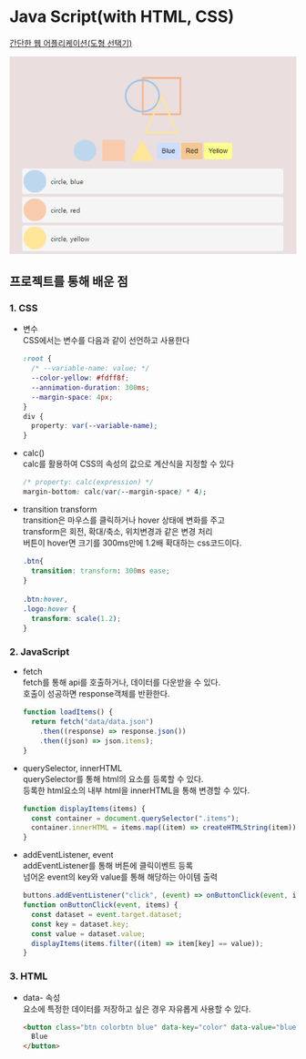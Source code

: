 # Java Script(with HTML, CSS)

[간단한 웹 어플리케이션(도형 선택기)](https://github.com/hasunghwa/shapeSelector/tree/master)

![selector](image/image3.PNG)

## 프로젝트를 통해 배운 점

### 1\. CSS

- 변수  
  CSS에서는 변수를 다음과 같이 선언하고 사용한다
  ```css
  :root {
    /* --variable-name: value; */
    --color-yellow: #fdff8f;
    --annimation-duration: 300ms;
    --margin-space: 4px;
  }
  div {
    property: var(--variable-name);
  }
  ```
- calc()  
  calc를 활용하여 CSS의 속성의 값으로 계산식을 지정할 수 있다
  ```css
  /* property: calc(expression) */
  margin-bottom: calc(var(--margin-space) * 4);
  ```
- transition transform  
  transition은 마우스를 클릭하거나 hover 상태에 변화를 주고  
  transform은 회전, 확대/축소, 위치변경과 같은 변경 처리  
  버튼이 hover면 크기를 300ms만에 1.2배 확대하는 css코드이다.

  ```css
  .btn{
    transition: transform: 300ms ease;
  }

  .btn:hover,
  .logo:hover {
    transform: scale(1.2);
  }
  ```

### 2\. JavaScript

- fetch  
  fetch를 통해 api를 호출하거나, 데이터를 다운받을 수 있다.  
  호출이 성공하면 response객체를 반환한다.
  ```jsx
  function loadItems() {
    return fetch("data/data.json")
      .then((response) => response.json())
      .then((json) => json.items);
  }
  ```
- querySelector, innerHTML  
  querySelector를 통해 html의 요소를 등록할 수 있다.  
  등록한 html요소의 내부 html을 innerHTML을 통해 변경할 수 있다.
  ```jsx
  function displayItems(items) {
    const container = document.querySelector(".items");
    container.innerHTML = items.map((item) => createHTMLString(item)).join("");
  }
  ```
- addEventListener, event  
  addEventListener를 통해 버튼에 클릭이벤트 등록  
  넘어온 event의 key와 value를 통해 해당하는 아이템 출력
  ```jsx
  buttons.addEventListener("click", (event) => onButtonClick(event, items));
  function onButtonClick(event, items) {
    const dataset = event.target.dataset;
    const key = dataset.key;
    const value = dataset.value;
    displayItems(items.filter((item) => item[key] == value));
  }
  ```

### 3\. HTML

- data- 속성  
  요소에 특정한 데이터를 저장하고 싶은 경우 자유롭게 사용할 수 있다.
  ```html
  <button class="btn colorbtn blue" data-key="color" data-value="blue">
    Blue
  </button>
  ```
